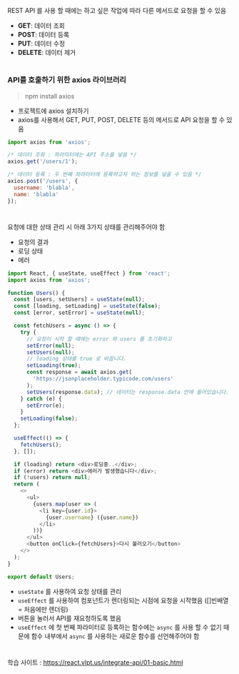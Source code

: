 REST API 를 사용 할 때에는 하고 싶은 작업에 따라 다른 메서드로 요청을 할 수 있음
- **GET**: 데이터 조회
- **POST**: 데이터 등록
- **PUT**: 데이터 수정
- **DELETE**: 데이터 제거
#
### API를 호출하기 위한 axios 라이브러리
> npm install axios
- 프로젝트에 axios 설치하기
- axios를 사용해서 GET, PUT, POST, DELETE 등의 메서드로 API 요청을 할 수 있음
```javascript
import axios from 'axios';

/* 데이터 조회 : 파라미터에는 API 주소를 넣음 */
axios.get('/users/1');

/* 데이터 등록 : 두 번째 파라미터에 등록하고자 하는 정보를 넣을 수 있음 */
axios.post('/users', {
  username: 'blabla',
  name: 'blabla'
});
```
#
요청에 대한 상태 관리 시 아래 3가지 상태를 관리해주어야 함
- 요청의 결과
- 로딩 상태
- 에러
```javascript
import React, { useState, useEffect } from 'react';
import axios from 'axios';

function Users() {
  const [users, setUsers] = useState(null);
  const [loading, setLoading] = useState(false);
  const [error, setError] = useState(null);

  const fetchUsers = async () => {
    try {
      // 요청이 시작 할 때에는 error 와 users 를 초기화하고
      setError(null);
      setUsers(null);
      // loading 상태를 true 로 바꿉니다.
      setLoading(true);
      const response = await axios.get(
        'https://jsonplaceholder.typicode.com/users'
      );
      setUsers(response.data); // 데이터는 response.data 안에 들어있습니다.
    } catch (e) {
      setError(e);
    }
    setLoading(false);
  };

  useEffect(() => {
    fetchUsers();
  }, []);

  if (loading) return <div>로딩중..</div>;
  if (error) return <div>에러가 발생했습니다</div>;
  if (!users) return null;
  return (
    <>
      <ul>
        {users.map(user => (
          <li key={user.id}>
            {user.username} ({user.name})
          </li>
        ))}
      </ul>
      <button onClick={fetchUsers}>다시 불러오기</button>
    </>
  );
}

export default Users;
```
- `useState` 를 사용하여 요청 상태를 관리
- `useEffect` 를 사용하여 컴포넌트가 렌더링되는 시점에 요청을 시작했음 ([]빈배열 = 처음에만 렌더링)
- 버튼을 눌러서 API를 재요청하도록 했음
- `useEffect` 에 첫 번째 파라미터로 등록하는 함수에는 `async` 를 사용 할 수 없기 때문에 함수 내부에서 `async` 를 사용하는 새로운 함수를 선언해주어야 함
#
학습 사이트 : https://react.vlpt.us/integrate-api/01-basic.html
